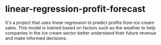 # linear-regression-profit-forecast
It's a project that uses linear regression to predict profits from ice cream sales. This model is trained based on factors such as the weather to help companies in the ice cream sector better understand their future revenue and make informed decisions.

